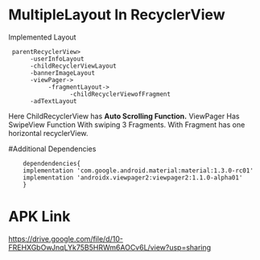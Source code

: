 # MultipleLayout In RecyclerView

Implemented Layout

     parentRecyclerView>
          -userInfoLayout
          -childRecyclerViewLayout
          -bannerImageLayout
          -viewPager->  
               -fragmentLayout->
                     -childRecyclerViewofFragment
          -adTextLayout
          
          
Here ChildRecyclerView has <b>Auto Scrolling Function.</b>
ViewPager Has SwipeView Function With swiping 3 Fragments.
With Fragment has one horizontal recyclerView.
   
#Additional Dependencies 

        dependendencies{
        implementation 'com.google.android.material:material:1.3.0-rc01'
        implementation 'androidx.viewpager2:viewpager2:1.1.0-alpha01'
        }

# APK Link
https://drive.google.com/file/d/10-FREHXGbOwJnqLYk75B5HRWm6AOCv6L/view?usp=sharing
